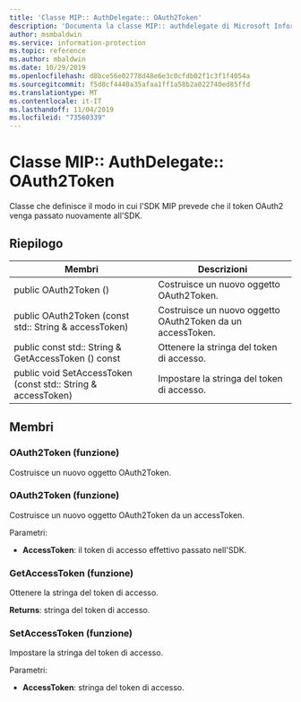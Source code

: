 ```yaml
---
title: 'Classe MIP:: AuthDelegate:: OAuth2Token'
description: 'Documenta la classe MIP:: authdelegate di Microsoft Information Protection (MIP) SDK.'
author: msmbaldwin
ms.service: information-protection
ms.topic: reference
ms.author: mbaldwin
ms.date: 10/29/2019
ms.openlocfilehash: d8bce56e02778d48e6e3c0cfdb02f1c3f1f4054a
ms.sourcegitcommit: f5d8cf4440a35afaa1ff1a58b2a022740ed85ffd
ms.translationtype: MT
ms.contentlocale: it-IT
ms.lasthandoff: 11/04/2019
ms.locfileid: "73560339"
---
```

# <a name="class-mipauthdelegateoauth2token"></a>Classe MIP:: AuthDelegate:: OAuth2Token 
Classe che definisce il modo in cui l'SDK MIP prevede che il token OAuth2 venga passato nuovamente all'SDK.
  
## <a name="summary"></a>Riepilogo
 Membri                        | Descrizioni                                
--------------------------------|---------------------------------------------
public OAuth2Token ()  |  Costruisce un nuovo oggetto OAuth2Token.
public OAuth2Token (const std:: String & accessToken)  |  Costruisce un nuovo oggetto OAuth2Token da un accessToken.
public const std:: String & GetAccessToken () const  |  Ottenere la stringa del token di accesso.
public void SetAccessToken (const std:: String & accessToken)  |  Impostare la stringa del token di accesso.
  
## <a name="members"></a>Membri
  
### <a name="oauth2token-function"></a>OAuth2Token (funzione)
Costruisce un nuovo oggetto OAuth2Token.
  
### <a name="oauth2token-function"></a>OAuth2Token (funzione)
Costruisce un nuovo oggetto OAuth2Token da un accessToken.

Parametri:  
* **AccessToken**: il token di accesso effettivo passato nell'SDK.


  
### <a name="getaccesstoken-function"></a>GetAccessToken (funzione)
Ottenere la stringa del token di accesso.

  
**Returns**: stringa del token di accesso.
  
### <a name="setaccesstoken-function"></a>SetAccessToken (funzione)
Impostare la stringa del token di accesso.

Parametri:  
* **AccessToken**: stringa del token di accesso.

